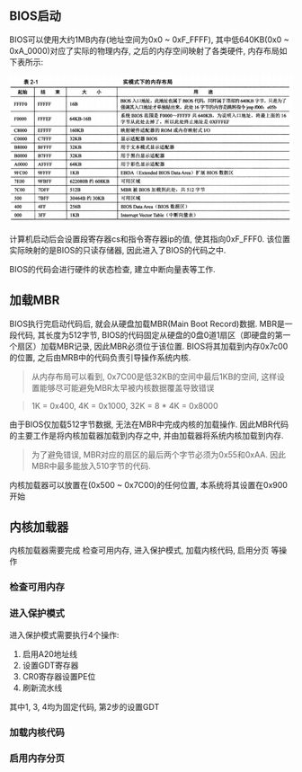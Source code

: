 

BIOS启动
-------------

BIOS可以使用大约1MB内存(地址空间为0x0 ~ 0xF_FFFF), 其中低640KB(0x0 ~ 0xA_0000)对应了实际的物理内存, 之后的内存空间映射了各类硬件, 内存布局如下表所示:

![实模式内存布局](images/实模式内存布局.jpg)

计算机启动后会设置段寄存器cs和指令寄存器ip的值, 使其指向0xF_FFF0. 该位置实际映射的是BIOS的只读存储器, 因此进入了BIOS的代码之中. 

BIOS的代码会进行硬件的状态检查, 建立中断向量表等工作.  


加载MBR
-------------

BIOS执行完启动代码后, 就会从硬盘加载MBR(Main Boot Record)数据. MBR是一段代码, 其长度为512字节, BIOS的代码固定从硬盘的0盘0道1扇区（即硬盘的第一个扇区）加载MBR记录, 因此MBR必须位于该位置.  BIOS将其加载到内存0x7c00的位置, 之后由MRB中的代码负责引导操作系统内核. 

> 从内存布局可以看到, 0x7C00是低32KB的空间中最后1KB的空间, 这样设置能够尽可能避免MBR太早被内核数据覆盖导致错误

> 1K = 0x400, 4K = 0x1000, 32K = 8 * 4K = 0x8000

由于BIOS仅加载512字节数据, 无法在MBR中完成内核的加载操作. 因此MBR代码的主要工作是将内核加载器加载到内存之中, 并由加载器将系统内核加载到内存.

> 为了避免错误, MBR对应的扇区的最后两个字节必须为0x55和0xAA. 因此MBR中最多能放入510字节的代码. 


内核加载器可以放置在(0x500 ~ 0x7C00)的任何位置, 本系统将其设置在0x900开始



内核加载器
--------------

内核加载器需要完成 检查可用内存, 进入保护模式, 加载内核代码, 启用分页 等操作

### 检查可用内存


### 进入保护模式

进入保护模式需要执行4个操作:

1. 启用A20地址线
2. 设置GDT寄存器
3. CR0寄存器设置PE位
4. 刷新流水线

其中1, 3, 4均为固定代码, 第2步的设置GDT




### 加载内核代码


### 启用内存分页